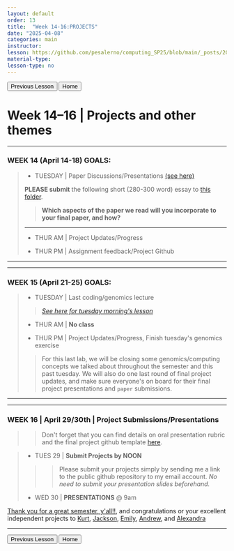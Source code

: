 ```yaml
---
layout: default
order: 13
title:  "Week 14-16:PROJECTS"
date: "2025-04-08"
categories: main
instructor: 
lesson: https://github.com/pesalerno/computing_SP25/blob/main/_posts/2025-02-25-7_Week_7.md
material-type: 
lesson-type: no
---
```


<a href="https://pesalerno.github.io/computing_SP25/main/2025/03/11/13_Week_12.html"><button>Previous Lesson</button></a>  <a href="https://pesalerno.github.io/computing_SP25/"><button>Home</button></a>  

# Week 14–16 | Projects and other themes

------------

### WEEK 14 (April 14-18) GOALS: 

> 
> - TUESDAY | Paper Discussions/Presentations [(see here)](https://drive.google.com/file/d/1ja2tSBRaqPQgyDqBd1ogmA56I3aglX6Z/view?usp=drive_link)
> 
> **PLEASE submit** the following short (280-300 word) essay to [this folder](https://drive.google.com/drive/folders/1KsBTzBhWgdFl5zHEWl4N8TbeNNQh1xFA?usp=drive_link). 
> 
> > **Which aspects of the paper we read will you incorporate to your final paper, and how?**
> 
> -------
> 
> 
> - THUR AM | Project Updates/Progress
> 
> - THUR PM | Assignment feedback/Project Github
> 


--------------

------------

### WEEK 15 (April 21-25) GOALS: 

> 
> - TUESDAY | Last coding/genomics lecture
> > *[See here for tuesday morning's lesson](https://github.com/pesalerno/computing_SP25/blob/main/_files/stacks_genotyping.md)*
> 
> - THUR AM | **No class**
> 
> - THUR PM | Project Updates/Progress, Finish tuesday's genomics exercise
> 
> > For this last lab, we will be closing some genomics/computing concepts we talked about throughout the semester and this past tuesday. We will also do one last round of final project updates, and make sure everyone's on board for their final project presentations and `paper` submissions. 

--------------

------------

### WEEK 16 | April 29/30th | Project Submissions/Presentations 

>> Don't forget that you can find details on oral presentation rubric and the final project github template [here](https://pesalerno.github.io/computing_SP25/main/2025/03/11/11_Week_11.html). 

> 
> - TUES 29 | **Submit Projects by NOON**
> 
> >>Please submit your projects simply by sending me a link to the public github repository to my email account. *No need to submit your presentation slides beforehand.*
> 
> - WED  30 | **PRESENTATIONS** @ 9am 

[Thank you for a great semester, y'all!!](https://github.com/pesalerno/computing_SP25/blob/main/IMG_1082.JPG), and congratulations or your excellent independent projects to [Kurt](https://github.com/Kurt-MD/RefParser/tree/main), [Jackson](https://github.com/Jackson-McClean/SMP_Computing_Final/tree/main), [Emily](https://github.com/efriedman2/MDH-Michaelis-Menten-Kinetics?tab=readme-ov-file), [Andrew](https://github.com/HandAndrew/BioComp_FinalProject), and [Alexandra](https://conservation-cheetah.w3spaces.com/saved-from-Tryit-2025-05-06-x59xt.html) 

--------------

<a href="https://pesalerno.github.io/computing_SP25/main/2025/03/11/13_Week_12.html"><button>Previous Lesson</button></a>  <a href="https://pesalerno.github.io/computing_SP25/"><button>Home</button></a>  
